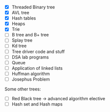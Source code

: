 - [x] Threaded Binary tree
- [x] AVL tree
- [x] Hash tables
- [x] Heaps
- [x] Trie
- [ ] B tree and B+ tree
- [ ] Splay tree
- [ ] Kd tree
- [ ] Tree driver code and stuff
- [ ] DSA lab programs
- [ ] Queue
- [ ] Application of linked lists
- [ ] Huffman algorithm
- [ ] Josephus Problem

Some other trees:
- [ ] Red Black tree -> advanced algorithm elective
- [ ] Hash set and Hash maps